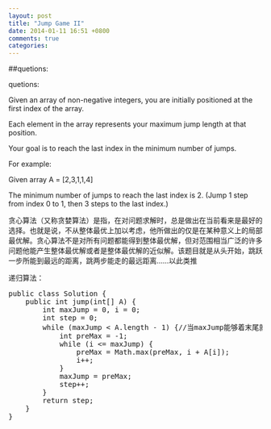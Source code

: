 ```yaml
---
layout: post
title: "Jump Game II"
date: 2014-01-11 16:51 +0800
comments: true
categories:
---
```


##quetions:

quetions:

Given an array of non-negative integers, you are initially positioned at the first index of the array.

Each element in the array represents your maximum jump length at that position.

Your goal is to reach the last index in the minimum number of jumps.

For example:

Given array A = [2,3,1,1,4]

The minimum number of jumps to reach the last index is 2. (Jump 1 step from index 0 to 1, then 3 steps to the last index.)

<!-- more -->

贪心算法（又称贪婪算法）是指，在对问题求解时，总是做出在当前看来是最好的选择。也就是说，不从整体最优上加以考虑，他所做出的仅是在某种意义上的局部最优解。贪心算法不是对所有问题都能得到整体最优解，但对范围相当广泛的许多问题他能产生整体最优解或者是整体最优解的近似解。该题目就是从头开始，跳跃一步所能到最远的距离，跳两步能走的最远距离……以此类推

递归算法：

<pre class = "prettyprint">
public class Solution {
    public int jump(int[] A) {
        int maxJump = 0, i = 0;
        int step = 0;
        while (maxJump < A.length - 1) {//当maxJump能够着末尾就不用跳了
            int preMax = -1;
            while (i <= maxJump) {
                preMax = Math.max(preMax, i + A[i]);
                i++;
            }
            maxJump = preMax;
            step++;
        }
        return step;
    }
}
</pre>